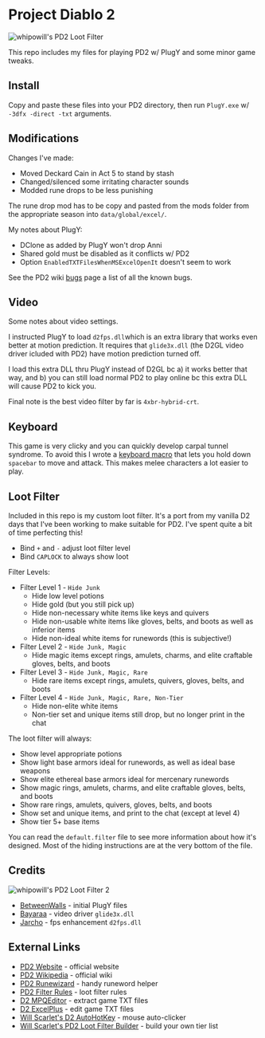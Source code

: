 # Project Diablo 2

![whipowill's PD2 Loot Filter](https://i.imgur.com/Kxy59Gf.jpeg)

This repo includes my files for playing PD2 w/ PlugY and some minor game tweaks.

## Install

Copy and paste these files into your PD2 directory, then run ``PlugY.exe`` w/ ``-3dfx -direct -txt`` arguments.

## Modifications

Changes I've made:

- Moved Deckard Cain in Act 5 to stand by stash
- Changed/silenced some irritating character sounds
- Modded rune drops to be less punishing

The rune drop mod has to be copy and pasted from the mods folder from the appropriate season into ``data/global/excel/``.

My notes about PlugY:

- DClone as added by PlugY won't drop Anni
- Shared gold must be disabled as it conflicts w/ PD2
- Option ``EnabledTXTFilesWhenMSExcelOpenIt`` doesn't seem to work

See the PD2 wiki [bugs](https://projectdiablo2.miraheze.org/wiki/Bugs) page a list of all the known bugs.

## Video

Some notes about video settings.

I instructed PlugY to load ``d2fps.dll``which is an extra library that works even better at motion prediction.  It requires that ``glide3x.dll`` (the D2GL video driver icluded with PD2) have motion prediction turned off.

I load this extra DLL thru PlugY instead of D2GL bc a) it works better that way, and b) you can still load normal PD2 to play online bc this extra DLL will cause PD2 to kick you.

Final note is the best video filter by far is ``4xbr-hybrid-crt``.

## Keyboard

This game is very clicky and you can quickly develop carpal tunnel syndrome.  To avoid this I wrote a [keyboard macro](https://github.com/whipowill/ahk-autoattack) that lets you hold down ``spacebar`` to move and attack.  This makes melee characters a lot easier to play.

## Loot Filter

Included in this repo is my custom loot filter.  It's a port from my vanilla D2 days that I've been working to make suitable for PD2.  I've spent quite a bit of time perfecting this!

- Bind ``+`` and ``-`` adjust loot filter level
- Bind ``CAPLOCK`` to always show loot

Filter Levels:

- Filter Level 1 - ``Hide Junk``
	- Hide low level potions
	- Hide gold (but you still pick up)
	- Hide non-necessary white items like keys and quivers
	- Hide non-usable white items like gloves, belts, and boots as well as inferior items
	- Hide non-ideal white items for runewords (this is subjective!)
- Filter Level 2 - ``Hide Junk, Magic``
	- Hide magic items except rings, amulets, charms, and elite craftable gloves, belts, and boots
- Filter Level 3 - ``Hide Junk, Magic, Rare``
	- Hide rare items except rings, amulets, quivers, gloves, belts, and boots
- Filter Level 4 - ``Hide Junk, Magic, Rare, Non-Tier``
	- Hide non-elite white items
	- Non-tier set and unique items still drop, but no longer print in the chat

The loot filter will always:

- Show level appropriate potions
- Show light base armors ideal for runewords, as well as ideal base weapons
- Show elite ethereal base armors ideal for mercenary runewords
- Show magic rings, amulets, charms, and elite craftable gloves, belts, and boots
- Show rare rings, amulets, quivers, gloves, belts, and boots
- Show set and unique items, and print to the chat (except at level 4)
- Show tier 5+ base items

You can read the ``default.filter`` file to see more information about how it's designed.  Most of the hiding instructions are at the very bottom of the file.

## Credits

![whipowill's PD2 Loot Filter 2](https://i.imgur.com/wYXMpQl.jpeg)

- [BetweenWalls](https://github.com/BetweenWalls/PD2-PlugY) - initial PlugY files
- [Bayaraa](https://github.com/bayaraa/d2gl/releases) - video driver ``glide3x.dll``
- [Jarcho](https://github.com/Jarcho/d2-rs/releases) - fps enhancement ``d2fps.dll``

## External Links

- [PD2 Website](https://www.projectdiablo2.com/) - official website
- [PD2 Wikipedia](https://projectdiablo2.miraheze.org/wiki) - official wiki
- [PD2 Runewizard](https://kvothed2.github.io/pd2-runewizard/) - handy runeword helper
- [PD2 Filter Rules](https://projectdiablo2.miraheze.org/wiki/Item_Filtering) - loot filter rules
- [D2 MPQEditor](http://www.zezula.net/en/mpq/download.html) - extract game TXT files
- [D2 ExcelPlus](https://github.com/Cjreek/D2ExcelPlus) - edit game TXT files
- [Will Scarlet's D2 AutoHotKey](https://github.com/whipowill/ahk-autoattack) - mouse auto-clicker
- [Will Scarlet's PD2 Loot Filter Builder](https://github.com/whipowill/php-pd2-filter-builder) - build your own tier list